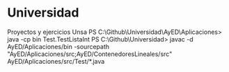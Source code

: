 # Universidad
Proyectos y ejercicios Unsa
PS C:\Github\Universidad\AyED\Aplicaciones> java -cp bin Test.TestListaInt
PS C:\Github\Universidad> javac -d AyED/Aplicaciones/bin -sourcepath "AyED/Aplicaciones/src;AyED/ContenedoresLineales/src" AyED/Aplicaciones/src/Test/*.java